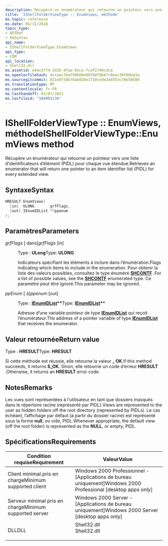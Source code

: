 ```yaml
---
description: Récupère un énumérateur qui retourne un pointeur vers une liste d’identificateurs d’élément (PIDL) pour chaque vue étendue.
title: 'IShellFolderViewType :: EnumViews, méthode'
ms.topic: reference
ms.date: 05/31/2018
topic_type:
- APIRef
- kbSyntax
api_name:
- IShellFolderViewType.EnumViews
api_type:
- COM
api_location:
- Shell32.dll
ms.assetid: e44cd774-1d16-4faa-b5ca-fcaf2740cdca
ms.openlocfilehash: 4ccaac7baf99608e097b8f8b67c8eac30f60ed3a
ms.sourcegitcommit: 831e8f3db78ab820e1710cede244553c70e50500
ms.translationtype: MT
ms.contentlocale: fr-FR
ms.lasthandoff: 01/07/2021
ms.locfileid: "104991136"
---
```

# <a name="ishellfolderviewtypeenumviews-method"></a><span data-ttu-id="4b14a-103">IShellFolderViewType :: EnumViews, méthode</span><span class="sxs-lookup"><span data-stu-id="4b14a-103">IShellFolderViewType::EnumViews method</span></span>

<span data-ttu-id="4b14a-104">Récupère un énumérateur qui retourne un pointeur vers une liste d’identificateurs d’élément (PIDL) pour chaque vue étendue.</span><span class="sxs-lookup"><span data-stu-id="4b14a-104">Retrieves an enumerator that will return one pointer to an item identifier list (PIDL) for every extended view.</span></span>

## <a name="syntax"></a><span data-ttu-id="4b14a-105">Syntaxe</span><span class="sxs-lookup"><span data-stu-id="4b14a-105">Syntax</span></span>


```C++
HRESULT EnumViews(
  [in]  ULONG       grfFlags,
  [out] IEnumIDList **ppenum
);
```



## <a name="parameters"></a><span data-ttu-id="4b14a-106">Paramètres</span><span class="sxs-lookup"><span data-stu-id="4b14a-106">Parameters</span></span>

<dl> <dt>

<span data-ttu-id="4b14a-107">*grfFlags* \[ dans\]</span><span class="sxs-lookup"><span data-stu-id="4b14a-107">*grfFlags* \[in\]</span></span>
</dt> <dd>

<span data-ttu-id="4b14a-108">Type : **ULong**</span><span class="sxs-lookup"><span data-stu-id="4b14a-108">Type: **ULONG**</span></span>

<span data-ttu-id="4b14a-109">Indicateurs spécifiant les éléments à inclure dans l’énumération.</span><span class="sxs-lookup"><span data-stu-id="4b14a-109">Flags indicating which items to include in the enumeration.</span></span> <span data-ttu-id="4b14a-110">Pour obtenir la liste des valeurs possibles, consultez le type énuméré [**SHCONTF**](/windows/win32/api/shobjidl_core/ne-shobjidl_core-_shcontf) .</span><span class="sxs-lookup"><span data-stu-id="4b14a-110">For a list of possible values, see the [**SHCONTF**](/windows/win32/api/shobjidl_core/ne-shobjidl_core-_shcontf) enumerated type.</span></span> <span data-ttu-id="4b14a-111">Ce paramètre peut être ignoré.</span><span class="sxs-lookup"><span data-stu-id="4b14a-111">This parameter may be ignored.</span></span>

</dd> <dt>

<span data-ttu-id="4b14a-112">*ppEnum* \[ à\]</span><span class="sxs-lookup"><span data-stu-id="4b14a-112">*ppenum* \[out\]</span></span>
</dt> <dd>

<span data-ttu-id="4b14a-113">Type : **[ **IEnumIDList**](/windows/desktop/api/shobjidl_core/nn-shobjidl_core-ienumidlist)\*\***</span><span class="sxs-lookup"><span data-stu-id="4b14a-113">Type: **[**IEnumIDList**](/windows/desktop/api/shobjidl_core/nn-shobjidl_core-ienumidlist)\*\***</span></span>

<span data-ttu-id="4b14a-114">Adresse d’une variable pointeur de type [**IEnumIDList**](/windows/desktop/api/shobjidl_core/nn-shobjidl_core-ienumidlist) qui reçoit l’énumérateur.</span><span class="sxs-lookup"><span data-stu-id="4b14a-114">The address of a pointer variable of type [**IEnumIDList**](/windows/desktop/api/shobjidl_core/nn-shobjidl_core-ienumidlist) that receives the enumerator.</span></span>

</dd> </dl>

## <a name="return-value"></a><span data-ttu-id="4b14a-115">Valeur retournée</span><span class="sxs-lookup"><span data-stu-id="4b14a-115">Return value</span></span>

<span data-ttu-id="4b14a-116">Type : **HRESULT**</span><span class="sxs-lookup"><span data-stu-id="4b14a-116">Type: **HRESULT**</span></span>

<span data-ttu-id="4b14a-117">Si cette méthode est réussie, elle retourne la valeur **\_ OK**.</span><span class="sxs-lookup"><span data-stu-id="4b14a-117">If this method succeeds, it returns **S\_OK**.</span></span> <span data-ttu-id="4b14a-118">Sinon, elle retourne un code d’erreur **HRESULT** .</span><span class="sxs-lookup"><span data-stu-id="4b14a-118">Otherwise, it returns an **HRESULT** error code.</span></span>

## <a name="remarks"></a><span data-ttu-id="4b14a-119">Notes</span><span class="sxs-lookup"><span data-stu-id="4b14a-119">Remarks</span></span>

<span data-ttu-id="4b14a-120">Les vues sont représentées à l’utilisateur en tant que dossiers masqués dans le répertoire racine (représenté par PIDL).</span><span class="sxs-lookup"><span data-stu-id="4b14a-120">Views are represented to the user as hidden folders off the root directory (represented by PIDLs).</span></span> <span data-ttu-id="4b14a-121">Le cas échéant, l’affichage par défaut (à partir du dossier racine) est représenté sous la forme **null**, ou vide, PIDL.</span><span class="sxs-lookup"><span data-stu-id="4b14a-121">Whenever appropriate, the default view (off the root folder) is represented as the **NULL**, or empty, PIDL.</span></span>

## <a name="requirements"></a><span data-ttu-id="4b14a-122">Spécifications</span><span class="sxs-lookup"><span data-stu-id="4b14a-122">Requirements</span></span>



| <span data-ttu-id="4b14a-123">Condition requise</span><span class="sxs-lookup"><span data-stu-id="4b14a-123">Requirement</span></span> | <span data-ttu-id="4b14a-124">Valeur</span><span class="sxs-lookup"><span data-stu-id="4b14a-124">Value</span></span> |
|-------------------------------------|----------------------------------------------------------------------------------------|
| <span data-ttu-id="4b14a-125">Client minimal pris en charge</span><span class="sxs-lookup"><span data-stu-id="4b14a-125">Minimum supported client</span></span><br/> | <span data-ttu-id="4b14a-126">Windows 2000 Professionnel - \[Applications de bureau uniquement\]</span><span class="sxs-lookup"><span data-stu-id="4b14a-126">Windows 2000 Professional \[desktop apps only\]</span></span><br/>                             |
| <span data-ttu-id="4b14a-127">Serveur minimal pris en charge</span><span class="sxs-lookup"><span data-stu-id="4b14a-127">Minimum supported server</span></span><br/> | <span data-ttu-id="4b14a-128">Windows 2000 Server - \[Applications de bureau uniquement\]</span><span class="sxs-lookup"><span data-stu-id="4b14a-128">Windows 2000 Server \[desktop apps only\]</span></span><br/>                                   |
| <span data-ttu-id="4b14a-129">DLL</span><span class="sxs-lookup"><span data-stu-id="4b14a-129">DLL</span></span><br/>                      | <dl> <span data-ttu-id="4b14a-130"><dt>Shell32.dll</dt></span><span class="sxs-lookup"><span data-stu-id="4b14a-130"><dt>Shell32.dll</dt></span></span> </dl> |



 

 




